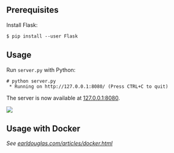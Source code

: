 ## Prerequisites

Install Flask:

```
$ pip install --user Flask
```

## Usage

Run `server.py` with Python:

```
# python server.py
 * Running on http://127.0.0.1:8080/ (Press CTRL+C to quit)
```

The server is now available at [127.0.0.1:8080](http://127.0.0.1:8080/).

![](https://raw.githubusercontent.com/earldouglas/hello-python-web/e7f6301/readme/screenshot.png)

## Usage with Docker

*See [earldouglas.com/articles/docker.html](http://earldouglas.com/articles/docker.html)*
